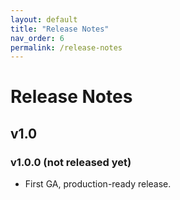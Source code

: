 ```yaml
---
layout: default
title: "Release Notes"
nav_order: 6
permalink: /release-notes
---
```


# Release Notes

## v1.0

### v1.0.0 (not released yet)

* First GA, production-ready release.
